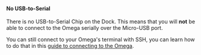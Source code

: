 #### No USB-to-Serial

There is no USB-to-Serial Chip on the Dock. This means that you will **not** be able to connect to the Omega serially over the Micro-USB port.

You can still connect to your Omega's terminal with SSH, you can learn how to do that in this [guide to connecting to the Omega](#connecting-to-the-omega-terminal-ssh).
